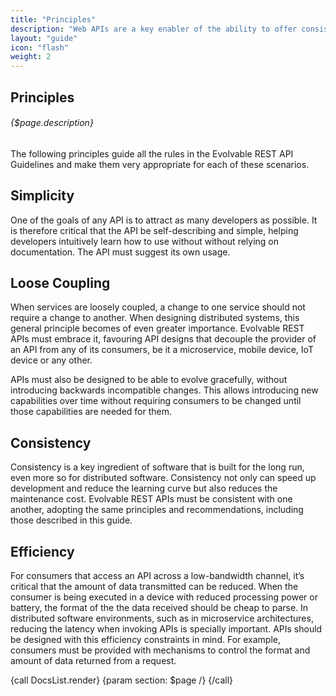 ```yaml
---
title: "Principles"
description: "Web APIs are a key enabler of the ability to offer consistent experiences across every channel. This is achieved by facilitating the reuse of a common core of data and business logic from a wide variety of devices, including mobile phones, watches, IoT devices, etc. Web APIs are also a fundamental piece in the construction of microservice architectures, allowing for efficient communication of independent microservices while maintaining loose coupling."
layout: "guide"
icon: "flash"
weight: 2
---
```


<article id="1">

## Principles

###### {$page.description}

The following principles guide all the rules in the Evolvable REST API Guidelines and make them very appropriate for each of these scenarios.

</article>

<article id="2">

## Simplicity
One of the goals of any API is to attract as many developers as possible. It is therefore critical that the API be self-describing and simple, helping developers intuitively learn how to use without without relying on documentation. The API must suggest its own usage.

</article>

<article id="3">

## Loose Coupling
When services are loosely coupled, a change to one service should not require a change to another. When designing distributed systems, this general principle becomes of even greater importance. Evolvable REST APIs must embrace it, favouring API designs that decouple the provider of an API from any of its consumers, be it a microservice, mobile device, IoT device or any other.

APIs must also be designed to be able to evolve gracefully, without introducing backwards incompatible changes. This allows introducing new capabilities over time without requiring consumers to be changed until those capabilities are needed for them.

</article>

<article id="4">

## Consistency
Consistency is a key ingredient of software that is built for the long run, even more so for distributed software. Consistency not only can speed up development and reduce the learning curve but also reduces the maintenance cost. Evolvable REST APIs must be consistent with one another, adopting the same principles and recommendations, including those described in this guide.

</article>

<article id="5">

## Efficiency
For consumers that access an API across a low-bandwidth channel, it’s critical that the amount of data transmitted can be reduced. When the consumer is being executed in a device with reduced processing power or battery, the format of the the data received should be cheap to parse. In distributed software environments, such as in microservice architectures, reducing the latency when invoking APIs is specially important.
APIs should be designed with this efficiency constraints in mind. For example, consumers must be provided with mechanisms to control the format and amount of data returned from a request.


{call DocsList.render}
	{param section: $page /}
{/call}

</article>
